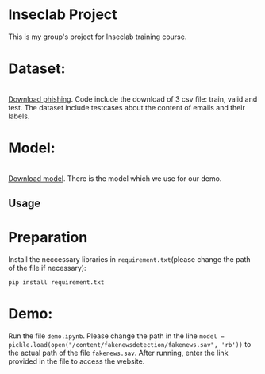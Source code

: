 # Inseclab Project
This is my group's project for Inseclab training course.
# Dataset:
<br/>[Download phishing](https://uithcm-my.sharepoint.com/:f:/g/personal/22520982_ms_uit_edu_vn/ElC2kZcK6RdNkYmsPNBwl8AB_eqFH19IbFq0z7Ov9ej6cQ?e=w4JEgl). Code include the download of 3 csv file: train, valid and test. The dataset include testcases about the content of emails and their labels.
# Model:
<br/>[Download model](https://uithcm-my.sharepoint.com/:u:/g/personal/22520982_ms_uit_edu_vn/ES75jFI1ZOpGpuFfnEscqmoBnP1JAOHYD-yp9HTXTamB1g?e=uvqx3d). There is the model which we use for our demo.
## Usage
# Preparation
Install the neccessary libraries in `requirement.txt`(please change the path of the file if necessary):
~~~
pip install requirement.txt
~~~
# Demo:
Run the file `demo.ipynb`. Please change the path in the line `model = pickle.load(open("/content/fakenewsdetection/fakenews.sav", 'rb'))` to the actual path of the file `fakenews.sav`. After running, enter the link provided in the file to access the website.
